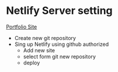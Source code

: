 # Netlify Server setting

[Portfolio Site](https://633a4a30bf4c256a8fa33f93--quiet-scone-bc40d0.netlify.app/)

- Create new git repository
- Sing up Netlify using github authorized
  - Add new site
  - select form git new repository
  - deploy